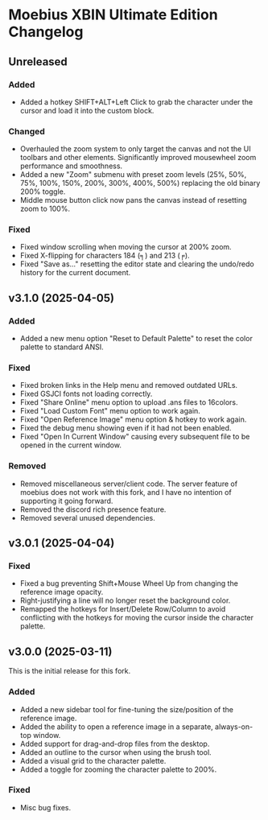 # Moebius XBIN Ultimate Edition Changelog

## Unreleased

### Added

- Added a hotkey SHIFT+ALT+Left Click to grab the character under the
  cursor and load it into the custom block.

### Changed

- Overhauled the zoom system to only target the canvas and not the
  UI toolbars and other elements. Significantly improved mousewheel 
  zoom performance and smoothness.
- Added a new "Zoom" submenu with preset zoom levels (25%, 50%, 75%, 
  100%, 150%, 200%, 300%, 400%, 500%) replacing the old binary 200% 
  toggle.
- Middle mouse button click now pans the canvas instead of resetting 
  zoom to 100%.

### Fixed

- Fixed window scrolling when moving the cursor at 200% zoom.
- Fixed X-flipping for characters 184 (╕) and 213 (╒).
- Fixed "Save as..." resetting the editor state and clearing the
  undo/redo history for the current document.

## v3.1.0 (2025-04-05)

### Added

- Added a new menu option "Reset to Default Palette" to reset the
  color palette to standard ANSI.

### Fixed

- Fixed broken links in the Help menu and removed outdated URLs.
- Fixed GSJCI fonts not loading correctly.
- Fixed "Share Online" menu option to upload .ans files to 16colors. 
- Fixed "Load Custom Font" menu option to work again.
- Fixed "Open Reference Image" menu option & hotkey to work again.
- Fixed the debug menu showing even if it had not been enabled.
- Fixed "Open In Current Window" causing every subsequent file to
  be opened in the current window.

### Removed

- Removed miscellaneous server/client code. The server feature of 
  moebius does not work with this fork, and I have no intention of
  supporting it going forward.
- Removed the discord rich presence feature.
- Removed several unused dependencies.

## v3.0.1 (2025-04-04)

### Fixed

- Fixed a bug preventing Shift+Mouse Wheel Up from changing the reference image 
  opacity.
- Right-justifying a line will no longer reset the background color.
- Remapped the hotkeys for Insert/Delete Row/Column to avoid conflicting with
  the hotkeys for moving the cursor inside the character palette.

## v3.0.0 (2025-03-11)

This is the initial release for this fork.

### Added

- Added a new sidebar tool for fine-tuning the size/position of the reference image.
- Added the ability to open a reference image in a separate, always-on-top window.
- Added support for drag-and-drop files from the desktop.
- Added an outline to the cursor when using the brush tool.
- Added a visual grid to the character palette.
- Added a toggle for zooming the character palette to 200%.

### Fixed

- Misc bug fixes.
